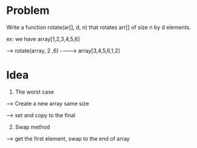 # Problem

Write a function rotate(ar[], d, n) that rotates arr[] of size n by d elements.

ex: we have array[1,2,3,4,5,6]

--> rotate(array, 2 ,6) 
----> array[3,4,5,6,1,2]


# Idea

1. The worst case 

--> Create a new array same size 

--> set and copy to the final

2. Swap method

--> get the first element, swap to the end of array

